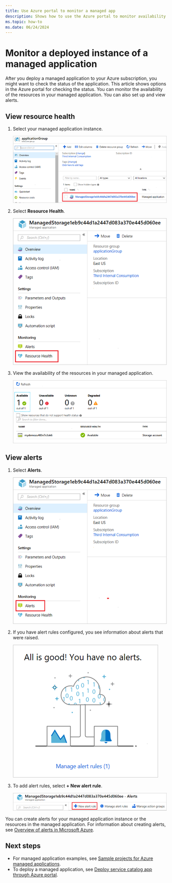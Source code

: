 ```yaml
---
title: Use Azure portal to monitor a managed app
description: Shows how to use the Azure portal to monitor availability and alerts for a managed application.
ms.topic: how-to
ms.date: 06/24/2024
---
```


# Monitor a deployed instance of a managed application

After you deploy a managed application to your Azure subscription, you might want to check the status of the application. This article shows options in the Azure portal for checking the status. You can monitor the availability of the resources in your managed application. You can also set up and view alerts.

## View resource health

1. Select your managed application instance.

   ![Select managed application](./media/monitor-managed-application-portal/select-managed-application.png)

1. Select **Resource Health**.

   ![Select resource health](./media/monitor-managed-application-portal/select-resource-health.png)

1. View the availability of the resources in your managed application.

   ![View resource health](./media/monitor-managed-application-portal/view-health.png)

## View alerts

1. Select **Alerts**.

   ![Select alerts](./media/monitor-managed-application-portal/select-alerts.png)

1. If you have alert rules configured, you see information about alerts that were raised.

   ![View alerts](./media/monitor-managed-application-portal/view-alerts.png)

1. To add alert rules, select **+ New alert rule**.

   ![Create alert](./media/monitor-managed-application-portal/create-new-alert.png)

You can create alerts for your managed application instance or the resources in the managed application. For information about creating alerts, see [Overview of alerts in Microsoft Azure](../../azure-monitor/alerts/alerts-overview.md).

## Next steps

- For managed application examples, see [Sample projects for Azure managed applications](sample-projects.md).
- To deploy a managed application, see [Deploy service catalog app through Azure portal](deploy-service-catalog-quickstart.md).

